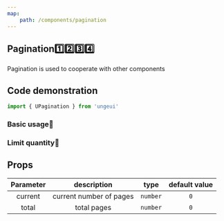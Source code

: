 ```yaml
---
map:
    path: /components/pagination
---
```



## Pagination1️⃣2️⃣3️⃣4️⃣

Pagination is used to cooperate with other components

## Code demonstration

```js
import { UPagination } from 'ungeui'
```

### Basic usage🚀

<demo 
    src="./demo/base.vue"
    language="vue"
    title="🚀basic usage"
    desc="simplest usage">
</demo>

### Limit quantity🚧

<demo 
    src="./demo/limit.vue"
    language="vue"
    title="🚧basic usage"
    desc="limit quantity">
</demo>


## Props

| Parameter | description | type | default value|
| :------: | :------: | :-------: | :-----: |
| current | current number of pages | `number` | `0`
| total | total pages | `number` | `0`